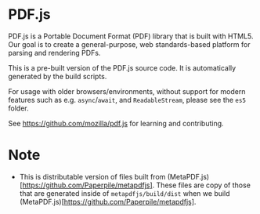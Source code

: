 # PDF.js

PDF.js is a Portable Document Format (PDF) library that is built with HTML5.
Our goal is to create a general-purpose, web standards-based platform for
parsing and rendering PDFs.

This is a pre-built version of the PDF.js source code. It is automatically
generated by the build scripts.

For usage with older browsers/environments, without support for modern features
such as e.g. `async`/`await`, and `ReadableStream`, please see the `es5` folder.

See https://github.com/mozilla/pdf.js for learning and contributing.

# Note
- This is distributable version of files built from (MetaPDF.js)[https://github.com/Paperpile/metapdfjs]. These files are copy of those that are generated inside of `metapdfjs/build/dist` when we build (MetaPDF.js)[https://github.com/Paperpile/metapdfjs].
